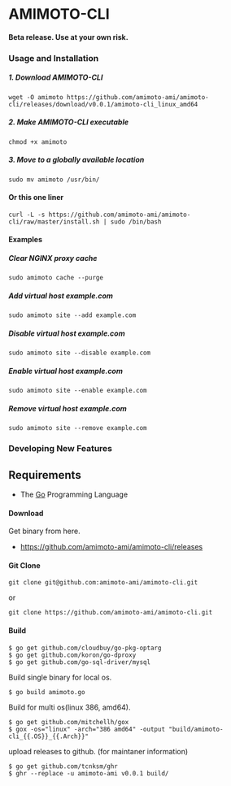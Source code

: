 # AMIMOTO-CLI

#### Beta release. Use at your own risk.

### Usage and Installation

##### 1. Download AMIMOTO-CLI
`wget -O amimoto https://github.com/amimoto-ami/amimoto-cli/releases/download/v0.0.1/amimoto-cli_linux_amd64`

##### 2. Make AMIMOTO-CLI executable
`chmod +x amimoto`

##### 3. Move to a globally available location
`sudo mv amimoto /usr/bin/`

#### Or this one liner

`curl -L -s https://github.com/amimoto-ami/amimoto-cli/raw/master/install.sh | sudo /bin/bash`

#### Examples

##### Clear NGINX proxy cache
`sudo amimoto cache --purge`

##### Add virtual host example.com
`sudo amimoto site --add example.com`

##### Disable virtual host example.com
`sudo amimoto site --disable example.com`

##### Enable virtual host example.com
`sudo amimoto site --enable example.com`

##### Remove virtual host example.com
`sudo amimoto site --remove example.com`

### Developing New Features

## Requirements

- The [Go](https://github.com/golang/go) Programming Language

#### Download

Get binary from here.
- https://github.com/amimoto-ami/amimoto-cli/releases


#### Git Clone

`git clone git@github.com:amimoto-ami/amimoto-cli.git`

or

`git clone https://github.com/amimoto-ami/amimoto-cli.git`

#### Build

```
$ go get github.com/cloudbuy/go-pkg-optarg
$ go get github.com/koron/go-dproxy
$ go get github.com/go-sql-driver/mysql
```

Build single binary for local os.
```
$ go build amimoto.go
```

Build for multi os(linux 386, amd64).
```
$ go get github.com/mitchellh/gox
$ gox -os="linux" -arch="386 amd64" -output "build/amimoto-cli_{{.OS}}_{{.Arch}}"
```

upload releases to github. (for maintaner information)
```
$ go get github.com/tcnksm/ghr
$ ghr --replace -u amimoto-ami v0.0.1 build/
```
